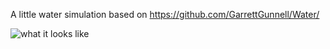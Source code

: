 A little water simulation based on https://github.com/GarrettGunnell/Water/

![what it looks like](https://github.com/Not-Nik/watertest/raw/master/watertest.gif)
